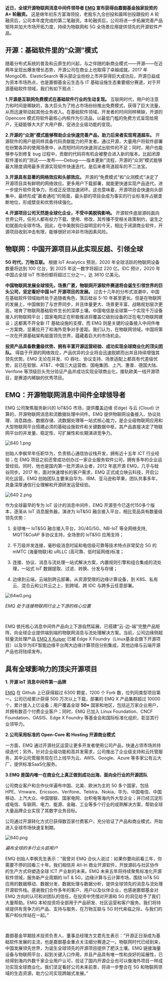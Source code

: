 
**近日，全球开源物联网消息中间件领导者 [EMQ](https://www.emqx.cn/) 宣布获得由嘉御基金独家投资的 A+ 轮融资。**  这是继年初东方富海领投，老股东九合创投和晨晖创投跟投的 A 轮融资后，公司本年度完成的第二笔融资。本轮融资后，公司将进一步拓展完善产品矩阵并加大市场开拓力度，持续为物联网和 5G 全场景应用提供领先的开源软件产品。

## 开源：基础软件里的“众测”模式    

随着分布式系统的普及和云原生的兴起，与之伴随的新商业模式——开源——在近两年呈现出爆发增长态势，开源公司在商业上也取得了卓越成就。2017 年 MongoDB、ElasticSearch 等头部企业纷纷上市并获得巨大成功后，开源日益成为资本市场热点，也是嘉御基金云生态与 IT 基础设施生态重要细分赛道，对于开源基础软件领域，我们有如下观点：

**1.开源是互联网免费模式在基础软件行业的生动复现。** 互联网时代，用户的注意力和时间是稀缺的，各大巨头为了抢占市场纷纷推出免费模式，获得了巨大流量，从而迅速带动起其他业务收入。在基础软件领域，开发者的时间同样稀缺，开源的 Opencore 模式将软件最核心内核作为引流品，以最低门槛的免费方式呈现给用户，无疑能够大大扩大用户群，促进企业级功能的变现。

 

**2.开源的“众测”模式能够帮助企业快速完善产品，助力后来者实现弯道超车。** 开源软件的用户是同样具备代码贡献能力的开发者。通过开源，大量用户将软件部署在纷繁各异的使用场景中，从而短时间内快速测试出软件的不足；同时，用户也能够参与到修复 bug 过程中，贡献的代码将有机会被整合进入新的版本。比起闭源软件漫长的“测试——发布——Debug——版本更新”流程，开源的“众测”模式能够最大限度调用最多资源实现软件快速迭代，是后来者弯道超车的不二法宝。

 

**3.开源具有显著的网络效应和头部效应。** 开源的“免费模式“和”众测模式“决定了开源项目具有鲜明的网络效应。更多用户下载部署，就能更快速实现产品迭代，进一步提升软件竞争力，形成正反馈加速闭环。这也意味着，开源项目会快速向头部集中，最终形成”赢者通吃“的局面，最头部的项目会成为事实的行业标准并占据垄断地位，形成壁垒和优势持续强化。

 

**4.开源项目公司天然是全球化企业，不受中美脱钩影响。** 开源软件底层源码面向世界公开，任何人都有权力下载、使用、修改，其传播不受相关政策制约，诞生之初就面向全球市场。因此，在中美脱钩日益明显的今天，相比于闭源商业软件，开源项目收到冲击有限，能够很好对冲非市场因素风险。

 

## 物联网：中国开源项目从此实现反超、引领全球

 

**5G 时代，万物互联。** 根据 IoT Analytics 预测，2020 年全球活跃的物联网设备数量将达到 100 亿台，到 2025 年这一数字将超过 220 亿。IDC 预计，2020 年中国占全球 IoT 市场份额将超过三分之一，达 3610 亿美元。

 

**中国物联网发展全球领先，场景广袤，物联网开源软件赛道将会诞生引领世界的巨头公司，坚定看好中国 IoT 开源项目的发展。** 过去十几年的分布式浪潮中，中国在基础软件领域始终处于追随者角色，落后硅谷 5-10 年甚至更长。但是在物联网的发展上，中国做到了与世界同步，并且体量更大、场景更丰富、战略规划层次更高，培育了物联网基础软件生长的深厚土壤。中国电信是全球第一个实现千万设备接入的物联网平台；国家电网正在积极推进将覆盖亿级别设备的泛在电力物联网建设；这都离不开全新 IT 基础设施的支撑，而 EMQ 则是关键的设备接入中间件唯一方案商，显著拉开了和海外竞争对手差距。我们认为，在物联网领域，中国将第一次在开源基础架构层面领先世界，蕴藏着巨大的市场机会。

 

**投资产品具备数量级优势、拥有丰富开源运营经验、成功实现全球商业化的顶尖团队。** 得益于开源的网络效应，产品优异的企业将会迅速脱颖而出并且持续增强其领先优势。EMQ 无论在并发、IO 吞吐、协议支持、场景适配上都具有代差级优势，且已在软银、AT&T、中国三大运营商、国电集团、上汽、惠普、德国大陆、Verifone 等顶级巨头充分验证产品并成功实现全球商业化，接轨欧美一线开源项目，是赛道内稀缺的优秀项目。




## EMQ：开源物联网消息中间件全球领导者

 

EMQ  公司聚焦服务新兴的 IoT&5G 市场，提供覆盖边缘 (Edge) 与云 (Cloud) 计算的，开源物联网消息和流数据处理中间件。EMQ 提供物联网设备接入、协议处理、消息路由、数据存储、流数据处理等一站式核心能力，是企业级物联网应用和大型物联网平台搭建必须的基础设施软件和关键数据中枢，其产品直接决定了物联网平台的并发量、稳定性、可扩展性和长期演进竞争力。

 

![640 1.png](https://static.emqx.net/images/de64e79993fd021ae80ca6cea80edd89.png)



创始人李枫早年任职华为，负责核心通信协议栈开发，拥有近十五年 ICT 行业经验；在 EMQ 项目之前还曾成功创办过一家企业服务软件公司，拥有多年的企业运营经验。同时，他也是国内第一批开源从业者，2012 年底开源 EMQ，几乎与硅谷同步。2017 年，面对快速增长的客户需求，EMQ 正式成立映云科技，开启公司化运营。EMQ  创始团队主要来自华为、IBM、亚马逊和苹果，团队共事多年，具备深厚通信行业理解和开源研发运营经验。

 



![640 2.png](https://static.emqx.net/images/63d6702c748ef1fafcf7bfe98a315c9b.png)


作为全球最早的专为 IoT 设计的消息中间件，EMQ 开源至今已迭代150多个版本，逐渐从 IoT 消息服务器，演进为 IoT&5G 融合接入平台，相比竞品具有数量级领先优势：

 

1. 全球唯一 IoT&5G 融合接入平台，3G/4G/5G、NB-IoT 等全网络支持, MQTT&CoAP 多协议支持，全场景的 IoT&5G 应用支持；

2. 千万级并发连接，毫秒级消息时延和电信级可靠等技术特点⾮常契合 5G 的 mMTC (海量物联)和 uRLLC (⾼可靠、低时延⽹络)标准；

3. 连接、协议、消息与流处理一站式解决方案，内置规则引擎和组合集成的流处理，一站式 IoT 数据提取、过滤、转换、分发与存储；

4. 边缘到云端，云端到跨云部署。从资源受限的边缘计算设备，到 K8S、私有云、混合云和公共云之上，到跨域、跨 IDC 与跨多云任意部署。

![64w0.png](https://static.emqx.net/images/b06f1162424ad23b135ff5088b9f450e.png)



*EMQ 处于连接物联网行业上下游的核心位置*




​    

EMQ 依托核心消息中间件产品向上下游自然延展，已搭建“云-边-端”完整产品矩阵，向全球企业提供端到端的物联网消息与流处理解决方案。当前，公司边缘侧超轻量流处理产品 [EMQ X Kuiper](https://www.emqx.cn/products/kuiper) 已被 Edge X Foundry（Linux基金会旗下开源项目）以及华为IEF智能边缘平台两大边缘计算项目分别集成，其他边缘与云端开源产品也将陆续发布。



## 具有全球影响力的顶尖开源项目



**1. 开源 IoT 消息中间件第一品牌**

[EMQ](https://github.com/emqx/emqx) 在 Github 上已获得超过 6300 颗星，1200 个 Fork 数，位列同类型项目第一。公司已经累计获得 500 万次以上下载，部署的 EMQ X 产品集群超过 10000 个，累计接入上亿设备；用户覆盖全球 **50+** 国家和地区，包括近万家企业用户，并拥有数百个付费企业客户；同时，EMQ 已加入 Linux Foundation、CNCF Foundation、OASIS、Edge X Foundry 等基金会和国际标准化组织，彰显其行业领导力。

 

**2.公司采用标准的 Open-Core 和 Hosting 开源商业模式**

一方面，EMQ 通过开源社区运营让更多开发者使用公司产品，快速占领市场并持续迭代；另外，针对企业级功能和高并发需求，公司推出了企业级支持和云托管服务，其中云托管服务现在已上线华为云、AWS、Google、Azure 等多家公有云大厂，提供标准SaaS化服务。

 

**3.EMQ 是国内唯一在商业化上真正做到成功出海、面向全行业的开源团队**

公司商业客户和合作伙伴遍布中国、北美、欧洲为主的 50 多个国家，包括 HPE、Vmware、Ericsson、Verifone、Telstra、Nokia、华为、中国电信、中国移动、上汽大众、中国银联、国家电网、台积电等海内外大型企业；并已经沉淀形成电信、车联网、电力、能源、金融、工业等多个行业的成熟解决方案，帮助全球大量品牌企业实现了其数字业务目标。



公司通过开源转化方式已获得数百家付费客户，充分验证了产品和商业模式，开始进入全球市场快速复制期。

![640.png](https://static.emqx.net/images/59d2961d0d45909603a426c9689e490e.png)



*遍布全球的多行业头部用户*






EMQ 创始人李枫先生表示：“我曾对 EMQ 合伙人说过：如果你要向前看三年，你需要不停的回看三十年。我们相信并 All-In 商业开源软件，开放源码与社区协作的生产方式将塑造全球 ICT 产业新的未来。EMQ 未来五年将持续聚焦标准化开源软件领域，服务新产业周期的 IoT & 5G，边缘计算与云计算市场，围绕 IoT& 5G 应用的数据移动、数据分发、数据处理与数据分析，提供全球领先的消息与流处理开源软件栈。感谢我们合作多年的客户、用户以及伙伴企业，也感谢嘉御基金对 EMQ 方向的认可和对团队的信任，在投资中凭借对开源和 5G 的洞见给予了我们大量帮助。EMQ 本轮投资将全部用于产品研发、社区运营和客户服务。我们将持续提供有竞争力的产品、支持与服务，在万物互联与 5G 时代来临之际，与我们的客户和伙伴站在一起。”

​    

嘉御基金早期技术投资负责人、董事总经理方文君先生表示：“开源正日渐成为基础软件发展的主流，也是嘉御基金重点关注细分赛道之一。物联网时代已经到来，中国发展领先世界，为诞生全球领先的开源项目提供了肥沃土壤。EMQ 链接海量设备与物联网平台，起到关键入口作用，并且产品具有唯一性和良好的延展性，已经得到海内外数千家企业用户认可，验证了国内开源企业也可以像海外项目一样成功实现全球商业化。我们坚定看好公司未来前景，将进一步整合在 5G 和物联网领域的生态资源，助力公司实现跨越式发展。”


